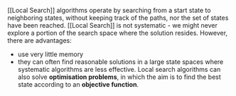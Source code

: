 [[Local Search]] algorithms operate by searching from a start state to neighboring states, without keeping  track of the paths, nor the set of states have been reached. [[Local Search]] is not systematic - we might never explore a portion of the search space where the solution resides. However, there are advantages:
- use very little memory
- they can often find reasonable solutions in a large state spaces where systematic algorithms are less effective.
Local search algorithms can also solve **optimisation problems**, in which the aim is to find the best state according to an **objective function**.
